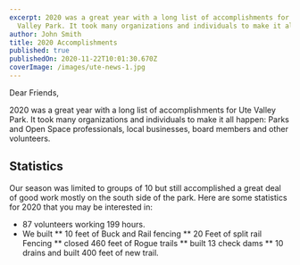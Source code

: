 ```yaml
---
excerpt: 2020 was a great year with a long list of accomplishments for Ute
  Valley Park. It took many organizations and individuals to make it all happen.
author: John Smith
title: 2020 Accomplishments
published: true
publishedOn: 2020-11-22T10:01:30.670Z
coverImage: /images/ute-news-1.jpg
---
```


Dear Friends,

2020 was a great year with a long list of accomplishments for Ute Valley Park. It took many organizations and individuals to make it all happen: Parks and Open Space professionals, local businesses, board members and other volunteers.


## Statistics

Our season was limited to groups of 10 but still accomplished a great deal of good work mostly on the south side of the park. Here are some statistics for 2020 that you may be interested in:

* 87 volunteers working 199 hours.
* We built 
** 10 feet of Buck and Rail fencing
** 20 Feet of split rail Fencing
** closed 460 feet of Rogue trails
** built 13 check dams
** 10 drains and built 400 feet of new trail.
